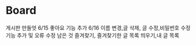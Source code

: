 # Board
게시판 만들엇
6/15 좋아요 기능 추가
6/16 이름 변경,글 삭제, 글 수정,비밀번호 수정 기능 추가 및 오류 수정
남은 것
즐겨찾기, 즐겨찾기한 글 목록 띄우기,내 글 목록
